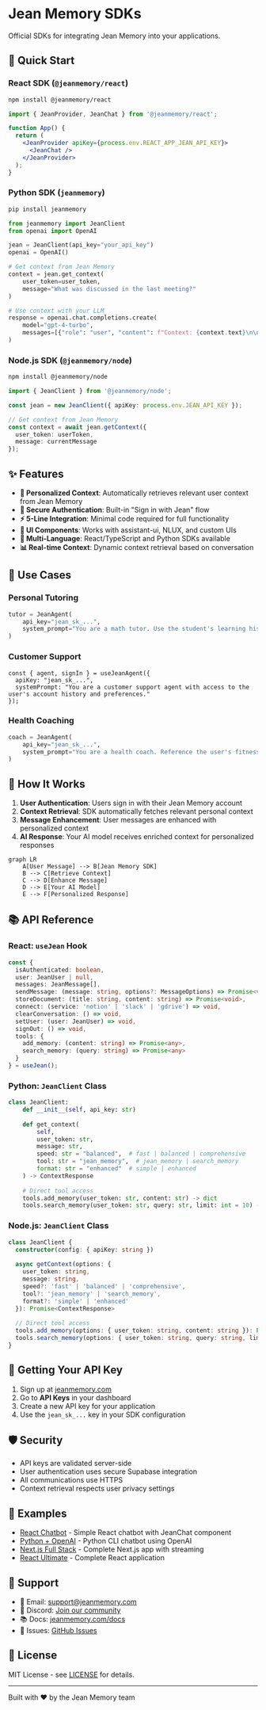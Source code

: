 # Jean Memory SDKs

Official SDKs for integrating Jean Memory into your applications.

## 🚀 Quick Start

### React SDK (`@jeanmemory/react`)

```bash
npm install @jeanmemory/react
```

```jsx
import { JeanProvider, JeanChat } from '@jeanmemory/react';

function App() {
  return (
    <JeanProvider apiKey={process.env.REACT_APP_JEAN_API_KEY}>
      <JeanChat />
    </JeanProvider>
  );
}
```

### Python SDK (`jeanmemory`)

```bash
pip install jeanmemory
```

```python
from jeanmemory import JeanClient
from openai import OpenAI

jean = JeanClient(api_key="your_api_key")
openai = OpenAI()

# Get context from Jean Memory
context = jean.get_context(
    user_token=user_token,
    message="What was discussed in the last meeting?"
)

# Use context with your LLM
response = openai.chat.completions.create(
    model="gpt-4-turbo",
    messages=[{"role": "user", "content": f"Context: {context.text}\n\nQuestion: {message}"}]
)
```

### Node.js SDK (`@jeanmemory/node`)

```bash
npm install @jeanmemory/node
```

```typescript
import { JeanClient } from '@jeanmemory/node';

const jean = new JeanClient({ apiKey: process.env.JEAN_API_KEY });

// Get context from Jean Memory
const context = await jean.getContext({
  user_token: userToken,
  message: currentMessage
});
```

## ✨ Features

- **🧠 Personalized Context**: Automatically retrieves relevant user context from Jean Memory
- **🔐 Secure Authentication**: Built-in "Sign in with Jean" flow
- **⚡ 5-Line Integration**: Minimal code required for full functionality
- **🎨 UI Components**: Works with assistant-ui, NLUX, and custom UIs
- **🐍 Multi-Language**: React/TypeScript and Python SDKs available
- **📊 Real-time Context**: Dynamic context retrieval based on conversation

## 🎯 Use Cases

### Personal Tutoring
```python
tutor = JeanAgent(
    api_key="jean_sk_...",
    system_prompt="You are a math tutor. Use the student's learning history to provide personalized guidance."
)
```

### Customer Support
```tsx
const { agent, signIn } = useJeanAgent({
  apiKey: "jean_sk_...",
  systemPrompt: "You are a customer support agent with access to the user's account history and preferences."
});
```

### Health Coaching
```python
coach = JeanAgent(
    api_key="jean_sk_...",
    system_prompt="You are a health coach. Reference the user's fitness goals, dietary preferences, and progress."
)
```

## 🔧 How It Works

1. **User Authentication**: Users sign in with their Jean Memory account
2. **Context Retrieval**: SDK automatically fetches relevant personal context
3. **Message Enhancement**: User messages are enhanced with personalized context
4. **AI Response**: Your AI model receives enriched context for personalized responses

```mermaid
graph LR
    A[User Message] --> B[Jean Memory SDK]
    B --> C[Retrieve Context]
    C --> D[Enhance Message]
    D --> E[Your AI Model]
    E --> F[Personalized Response]
```

## 📚 API Reference

### React: `useJean` Hook

```typescript
const {
  isAuthenticated: boolean,
  user: JeanUser | null,
  messages: JeanMessage[],
  sendMessage: (message: string, options?: MessageOptions) => Promise<void>,
  storeDocument: (title: string, content: string) => Promise<void>,
  connect: (service: 'notion' | 'slack' | 'gdrive') => void,
  clearConversation: () => void,
  setUser: (user: JeanUser) => void,
  signOut: () => void,
  tools: {
    add_memory: (content: string) => Promise<any>,
    search_memory: (query: string) => Promise<any>
  }
} = useJean();
```

### Python: `JeanClient` Class

```python
class JeanClient:
    def __init__(self, api_key: str)
    
    def get_context(
        self,
        user_token: str,
        message: str,
        speed: str = "balanced",  # fast | balanced | comprehensive
        tool: str = "jean_memory",  # jean_memory | search_memory
        format: str = "enhanced"  # simple | enhanced
    ) -> ContextResponse
    
    # Direct tool access
    tools.add_memory(user_token: str, content: str) -> dict
    tools.search_memory(user_token: str, query: str, limit: int = 10) -> dict
```

### Node.js: `JeanClient` Class

```typescript
class JeanClient {
  constructor(config: { apiKey: string })
  
  async getContext(options: {
    user_token: string,
    message: string,
    speed?: 'fast' | 'balanced' | 'comprehensive',
    tool?: 'jean_memory' | 'search_memory',
    format?: 'simple' | 'enhanced'
  }): Promise<ContextResponse>
  
  // Direct tool access
  tools.add_memory(options: { user_token: string, content: string }): Promise<any>
  tools.search_memory(options: { user_token: string, query: string, limit?: number }): Promise<any>
}
```

## 🔑 Getting Your API Key

1. Sign up at [jeanmemory.com](https://jeanmemory.com)
2. Go to **API Keys** in your dashboard
3. Create a new API key for your application
4. Use the `jean_sk_...` key in your SDK configuration

## 🛡️ Security

- API keys are validated server-side
- User authentication uses secure Supabase integration
- All communications use HTTPS
- Context retrieval respects user privacy settings

## 📖 Examples

- [React Chatbot](./examples/react-chatbot/) - Simple React chatbot with JeanChat component
- [Python + OpenAI](./examples/python-chatbot/) - Python CLI chatbot using OpenAI
- [Next.js Full Stack](./examples/ultimate-nextjs/) - Complete Next.js app with streaming
- [React Ultimate](./examples/ultimate-react/) - Complete React application

## 🤝 Support

- 📧 Email: support@jeanmemory.com
- 💬 Discord: [Join our community](https://discord.gg/jeanmemory)
- 📚 Docs: [jeanmemory.com/docs](https://jeanmemory.com/docs)
- 🐛 Issues: [GitHub Issues](https://github.com/jean-technologies/jean-memory/issues)

## 📄 License

MIT License - see [LICENSE](./LICENSE) for details.

---

Built with ❤️ by the Jean Memory team